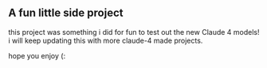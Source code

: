## A fun little side project
this project was something i did for fun to test out the new Claude 4 models! i will keep updating this with more claude-4 made projects.

hope you enjoy (:
